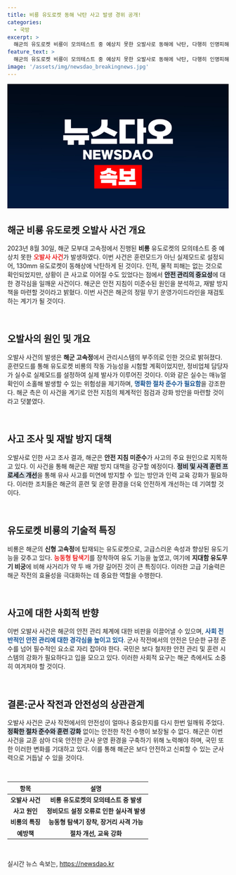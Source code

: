 ```yaml
---
title: 비룡 유도로켓 동해 낙탄 사고 발생 경위 공개!
categories:
  - 국방
excerpt: >
  해군의 유도로켓 비룡이 모의테스트 중 예상치 못한 오발사로 동해에 낙탄, 다행히 인명피해는 없었다. 안전지침 미준수 원인 분석 및 재발 방지 대책이 시급하다.
feature_text: >
  해군의 유도로켓 비룡이 모의테스트 중 예상치 못한 오발사로 동해에 낙탄, 다행히 인명피해는 없었다. 안전지침 미준수 원인 분석 및 재발 방지 대책이 시급하다.
image: '/assets/img/newsdao_breakingnews.jpg'
---
```


<p><img src="/assets/img/newsdao_breakingnews.jpg" alt="koreaapp 속보" /></p>

<h2 data-ke-size="size26">해군 비룡 유도로켓 오발사 사건 개요</h2>

<p data-ke-size="size16">2023년 8월 30일, 해군 모부대 고속정에서 진행된 <b>비룡</b> 유도로켓의 모의테스트 중 예상치 못한 <b><span style="color: #ee2323;">오발사 사건</span></b>가 발생하였다. 이번 사건은 훈련모드가 아닌 실제모드로 설정되어, 130mm 유도로켓이 동해상에 낙탄하게 된 것이다. 인적, 물적 피해는 없는 것으로 확인되었지만, 상황이 큰 사고로 이어질 수도 있었다는 점에서 <b><span style="background-color: #21538527;">안전 관리의 중요성</span></b>에 대한 경각심을 일깨운 사건이다. 해군은 안전 지침이 미준수된 원인을 분석하고, 재발 방지책을 마련할 것이라고 밝혔다. 이번 사건은 해군의 정밀 무기 운영가이드라인을 재검토하는 계기가 될 것이다.</p>

<p data-ke-size="size16">&nbsp;</p>

<h2 data-ke-size="size26">오발사의 원인 및 개요</h2>

<p data-ke-size="size16">오발사 사건의 발생은 <b>해군 고속정</b>에서 관리시스템의 부주의로 인한 것으로 밝혀졌다. 훈련모드를 통해 유도로켓 비룡의 작동 가능성을 시험할 계획이었지만, 정비업체 담당자가 실수로 실제모드를 설정하여 실제 발사가 이루어진 것이다. 이와 같은 실수는 매뉴얼 확인이 소홀해 발생할 수 있는 위험성을 제기하며, <b><span style="color: #1a5490;">명확한 절차 준수가 필요함</span></b>을 강조한다. 해군 측은 이 사건을 계기로 안전 지침의 체계적인 점검과 강화 방안을 마련할 것이라고 덧붙였다.</p>

<p data-ke-size="size16">&nbsp;</p>

<h2 data-ke-size="size26">사고 조사 및 재발 방지 대책</h2>

<p data-ke-size="size16">오발사로 인한 사고 조사 결과, 해군은 <b>안전 지침 미준수</b>가 사고의 주요 원인으로 지목하고 있다. 이 사건을 통해 해군은 재발 방지 대책을 강구할 예정이다. <b><span style="background-color: #21538527;">정비 및 사격 훈련 프로세스 개선</span></b>을 통해 유사 사고를 미연에 방지할 수 있는 방안과 인력 교육 강화가 필요하다. 이러한 조치들은 해군의 훈련 및 운영 환경을 더욱 안전하게 개선하는 데 기여할 것이다.</p>

<p data-ke-size="size16">&nbsp;</p>

<h2 data-ke-size="size26">유도로켓 비룡의 기술적 특징</h2>

<p data-ke-size="size16">비룡은 해군의 <b>신형 고속정</b>에 탑재되는 유도로켓으로, 고급스러운 속성과 향상된 유도기능을 갖추고 있다. <b><span style="color: #ee2323;">능동형 탐색기</span></b>를 장착하여 유도 기능을 높였고, 여기에 <b>지대함 유도무기 비궁</b>에 비해 사거리가 약 두 배 가량 길어진 것이 큰 특징이다. 이러한 고급 기술력은 해군 작전의 효율성을 극대화하는 데 중요한 역할을 수행한다.</p>

<p data-ke-size="size16">&nbsp;</p>

<h2 data-ke-size="size26">사고에 대한 사회적 반향</h2>

<p data-ke-size="size16">이번 오발사 사건은 해군의 안전 관리 체계에 대한 비판을 이끌어낼 수 있으며, <b><span style="color: #1a5490;">사회 전반적인 안전 관리에 대한 경각심을 높이고 있다</span></b>. 군사 작전에서의 안전은 단순한 규정 준수를 넘어 필수적인 요소로 자리 잡아야 한다. 국민은 보다 철저한 안전 관리 및 훈련 시스템의 강화가 필요하다고 입을 모으고 있다. 이러한 사회적 요구는 해군 측에서도 소중히 여겨져야 할 것이다. </p>

<p data-ke-size="size16">&nbsp;</p>

<h2 data-ke-size="size26">결론:군사 작전과 안전성의 상관관계</h2>

<p data-ke-size="size16">오발사 사건은 군사 작전에서의 안전성이 얼마나 중요한지를 다시 한번 일깨워 주었다. <b><span style="background-color: #21538527;">정확한 절차 준수와 훈련 강화</span></b> 없이는 안전한 작전 수행이 보장될 수 없다. 해군은 이번 사건을 교훈 삼아 더욱 안전한 군사 운영 환경을 구축하기 위해 노력해야 하며, 국민 또한 이러한 변화를 기대하고 있다. 이를 통해 해군은 보다 안전하고 신뢰할 수 있는 군사력으로 거듭날 수 있을 것이다.</p>

<p data-ke-size="size16">&nbsp;</p>

<table>
    <thead>
        <tr>
            <th style="text-align: center;">항목</th>
            <th style="text-align: center;">설명</th>
        </tr>
    </thead>
    <tbody>
        <tr>
            <td style="text-align: center; height: 17px;"><b>오발사 사건</b></td>
            <td style="text-align: center; height: 17px;"><b>비룡 유도로켓의 모의테스트 중 발생</b></td>
        </tr>
        <tr>
            <td style="text-align: center; height: 17px;"><b>사고 원인</b></td>
            <td style="text-align: center; height: 17px;"><b>정비모드 설정 오류로 인한 실사격 발생</b></td>
        </tr>
        <tr>
            <td style="text-align: center; height: 17px;"><b>비룡의 특징</b></td>
            <td style="text-align: center; height: 17px;"><b>능동형 탐색기 장착, 장거리 사격 가능</b></td>
        </tr>
        <tr>
            <td style="text-align: center; height: 17px;"><b>예방책</b></td>
            <td style="text-align: center; height: 17px;"><b>절차 개선, 교육 강화</b></td>
        </tr>
    </tbody>
</table>

<p data-ke-size="size16">&nbsp;</p>
실시간 뉴스 속보는, <a href="https://newsdao.kr" rel="dofollow">https://newsdao.kr</a>


